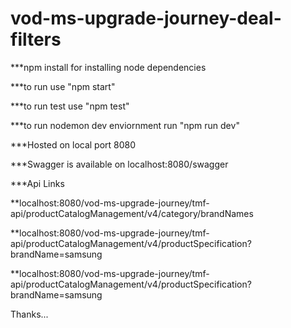 # vod-ms-upgrade-journey-deal-filters

***npm install for installing node dependencies

***to run use "npm start"

***to run test use "npm test"

***to run nodemon dev enviornment run "npm run dev"

***Hosted on local port 8080

***Swagger is available on localhost:8080/swagger

***Api Links

**localhost:8080/vod-ms-upgrade-journey/tmf-api/productCatalogManagement/v4/category/brandNames

**localhost:8080/vod-ms-upgrade-journey/tmf-api/productCatalogManagement/v4/productSpecification?brandName=samsung

**localhost:8080/vod-ms-upgrade-journey/tmf-api/productCatalogManagement/v4/productSpecification?brandName=samsung


Thanks...